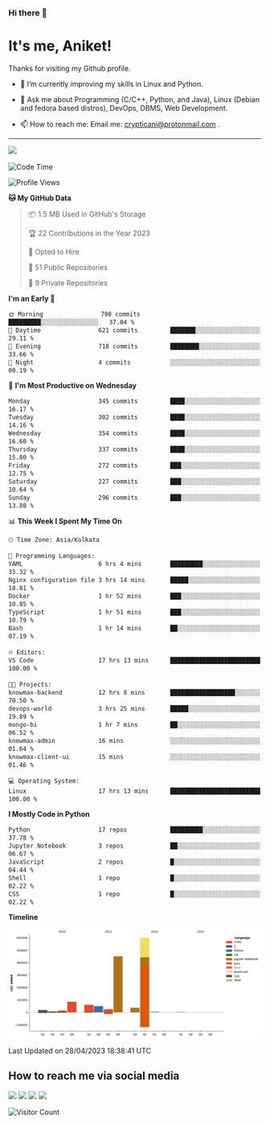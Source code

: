 ### Hi there 👋

   # It's me, Aniket!
   Thanks for visiting my Github profile.

<!--
**crypticani/crypticani** is a ✨ _special_ ✨ repository because its `README.md` (this file) appears on your GitHub profile. -->

- 🌱 I’m currently improving my skills in Linux and Python.

- 💬 Ask me about Programming (C/C++, Python, and Java), Linux (Debian and fedora based distros), DevOps, DBMS, Web Development.

- 📫 How to reach me: Email me: crypticani@protonmail.com .

---

<a href="#"><img src="https://github-readme-stats.vercel.app/api?username=crypticani&show_icons=true&hide_border=false&layout=default&theme=dracula&count_private=true"></a>

<!--START_SECTION:waka-->
![Code Time](http://img.shields.io/badge/Code%20Time-504%20hrs%2015%20mins-blue)

![Profile Views](http://img.shields.io/badge/Profile%20Views-1-blue)

**🐱 My GitHub Data** 

> 📦 1.5 MB Used in GitHub's Storage 
 > 
> 🏆 22 Contributions in the Year 2023
 > 
> 💼 Opted to Hire
 > 
> 📜 51 Public Repositories 
 > 
> 🔑 9 Private Repositories 
 > 
**I'm an Early 🐤** 

```text
🌞 Morning                790 commits         █████████░░░░░░░░░░░░░░░░   37.04 % 
🌆 Daytime                621 commits         ███████░░░░░░░░░░░░░░░░░░   29.11 % 
🌃 Evening                718 commits         ████████░░░░░░░░░░░░░░░░░   33.66 % 
🌙 Night                  4 commits           ░░░░░░░░░░░░░░░░░░░░░░░░░   00.19 % 
```
📅 **I'm Most Productive on Wednesday** 

```text
Monday                   345 commits         ████░░░░░░░░░░░░░░░░░░░░░   16.17 % 
Tuesday                  302 commits         ████░░░░░░░░░░░░░░░░░░░░░   14.16 % 
Wednesday                354 commits         ████░░░░░░░░░░░░░░░░░░░░░   16.60 % 
Thursday                 337 commits         ████░░░░░░░░░░░░░░░░░░░░░   15.80 % 
Friday                   272 commits         ███░░░░░░░░░░░░░░░░░░░░░░   12.75 % 
Saturday                 227 commits         ███░░░░░░░░░░░░░░░░░░░░░░   10.64 % 
Sunday                   296 commits         ███░░░░░░░░░░░░░░░░░░░░░░   13.88 % 
```


📊 **This Week I Spent My Time On** 

```text
🕑︎ Time Zone: Asia/Kolkata

💬 Programming Languages: 
YAML                     6 hrs 4 mins        █████████░░░░░░░░░░░░░░░░   35.32 % 
Nginx configuration file 3 hrs 14 mins       █████░░░░░░░░░░░░░░░░░░░░   18.81 % 
Docker                   1 hr 52 mins        ███░░░░░░░░░░░░░░░░░░░░░░   10.85 % 
TypeScript               1 hr 51 mins        ███░░░░░░░░░░░░░░░░░░░░░░   10.79 % 
Bash                     1 hr 14 mins        ██░░░░░░░░░░░░░░░░░░░░░░░   07.19 % 

🔥 Editors: 
VS Code                  17 hrs 13 mins      █████████████████████████   100.00 % 

🐱‍💻 Projects: 
knowmax-backend          12 hrs 8 mins       ██████████████████░░░░░░░   70.50 % 
devops-world             3 hrs 25 mins       █████░░░░░░░░░░░░░░░░░░░░   19.89 % 
mongo-bi                 1 hr 7 mins         ██░░░░░░░░░░░░░░░░░░░░░░░   06.52 % 
knowmax-admin            16 mins             ░░░░░░░░░░░░░░░░░░░░░░░░░   01.64 % 
knowmax-client-ui        15 mins             ░░░░░░░░░░░░░░░░░░░░░░░░░   01.46 % 

💻 Operating System: 
Linux                    17 hrs 13 mins      █████████████████████████   100.00 % 
```

**I Mostly Code in Python** 

```text
Python                   17 repos            █████████░░░░░░░░░░░░░░░░   37.78 % 
Jupyter Notebook         3 repos             ██░░░░░░░░░░░░░░░░░░░░░░░   06.67 % 
JavaScript               2 repos             █░░░░░░░░░░░░░░░░░░░░░░░░   04.44 % 
Shell                    1 repo              █░░░░░░░░░░░░░░░░░░░░░░░░   02.22 % 
CSS                      1 repo              █░░░░░░░░░░░░░░░░░░░░░░░░   02.22 % 
```



**Timeline**

![Lines of Code chart](https://raw.githubusercontent.com/crypticani/crypticani/master/assets/bar_graph.png)


 Last Updated on 28/04/2023 18:38:41 UTC
<!--END_SECTION:waka-->

## How to reach me via social media
<p>
<a href="https://www.linkedin.com/in/crypticani/"><img src="https://img.shields.io/badge/-LinkedIn-blue?&style=for-the-badge&logo=linkedin&logoColor=white" height=30></a> 
<a href="https://twitter.com/crypticani"><img src="https://img.shields.io/badge/twitter-%231DA1F2.svg?&style=for-the-badge&logo=twitter&logoColor=white" height=30></a> 
<a href="https://www.quora.com/profile/Cryptic-Ani"><img src="https://img.shields.io/badge/-Quora-critical?&style=for-the-badge&logo=quora&logoColor=white" height=30></a>   
<a href="https://t.me/crypticani"><img src="https://img.shields.io/badge/-Telegram-informational?&style=for-the-badge&logo=telegram&logoColor=white" height=30></a> 

</p>

![Visitor Count](https://profile-counter.glitch.me/{crypticani}/count.svg)

